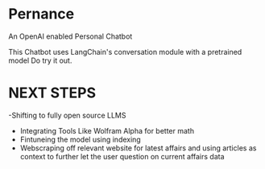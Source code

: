 # Pernance
An OpenAI enabled Personal Chatbot


This Chatbot uses LangChain's conversation module with a pretrained model
Do try it out.


# NEXT STEPS
-Shifting to fully open source LLMS
- Integrating Tools Like Wolfram Alpha for better math 
- Fintuneing the model using indexing
- Webscraping off relevant website for latest affairs and using articles as context to further let the user question on current affairs data
